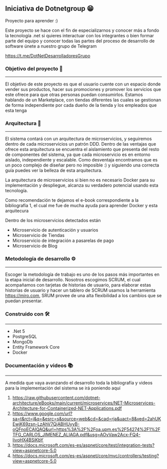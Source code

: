 ## Iniciativa de Dotnetgroup 😁
Proyecto para aprender :)

Este proyecto se hace con el fin de especializarnos
y conocer más a fondo la tecnología .net si quieres
interactuar con los integrantes o bien formar parte
del equipo y conocer todas las partes del proceso
de desarrollo de software únete a nuestro grupo de
Telegram

https://t.me/DotNetDesarrolladoresGrupo

### Objetivo del proyecto 📌
---
El objetivo de este proyecto es que el usuario cuente con un espacio donde vender sus productos, hacer sus promociones y promover los servicios que este ofrece para que otras personas puedan consumirlos. Estamos hablando de un Marketplace, con tiendas diferentes las cuales se gestionan de forma independiente por cada dueño de la tienda y los empleados que esta tenga


### Arquitectura 🧱
---
El sistema contará con un arquitectura de microservicios, y seguiremos dentro de cada microservicios un patrón DDD. Dentro de las ventajas que ofrece esta arquitectura se encuentra el aislamiento que presenta del resto de componentes del sistema, ya que cada microservicio es en entorno aislado, independiente y escalable. Como desventaja encontramos que es un poco complejo de diseñar pero no imposible :) y siguiendo una correcta guía puedes ver la belleza de esta arquitectura.

La arquitectura de microservicios si bien no es necesario Docker para su implementación y despliegue, alcanza su verdadero potencial usando esta tecnología. 

Como recomendación te dejamos el e-book correspondiente a la bibliografía 1, el cual me fue de mucha ayuda para aprender Docker y esta arquitecura

Dentro de los microservicios detectados están
- Microservicio de autenticación y usuarios
- Microservicio de Tiendas
- Microservicio de integración a pasarelas de pago
- Microservicio de Blog

### Metodología de desarrollo ⚙️
---
Escoger la metodología de trabajo es uno de los pasos más importantes en la etapa inicial de desarrollo. Nosotros escogimos SCRUM, el cual acompañamos con tarjetas de historias de usuario, para elaborar estas historias de usuario y hacer un tablero de SCRUM usamos la herramienta https://miro.com, SRUM provee de una alta flexibilidad a los cambios que se puedan presentar.

### Construido con 🛠️
---
- .Net 5
- PostgreSQL
- MongoDb
- Entity Framework Core
- Docker

### Documentación y videos 📚
---
A medida que vaya avanzando el desarrollo toda la bibliografía y videos para la implementación del sistema se irá poniendo aquí
1) https://raw.githubusercontent.com/dotnet-architecture/eBooks/main/current/microservices/NET-Microservices-Architecture-for-Containerized-NET-Applications.pdf
2) https://www.google.com/url?sa=t&rct=j&q=&esrc=s&source=web&cd=&cad=rja&uact=8&ved=2ahUKEwjK69zsn-LzAhV7QjABHUyyB-oQFnoECAIQAQ&url=https%3A%2F%2Foa.upm.es%2F54274%2F1%2FTFG_CARLOS_JIMENEZ_ALIAGA.pdf&usg=AOvVaw2Acx-FQ4-livoHX4BSiKbY
3) https://docs.microsoft.com/es-es/aspnet/core/test/integration-tests?view=aspnetcore-5.0
4) https://docs.microsoft.com/es-es/aspnet/core/mvc/controllers/testing?view=aspnetcore-5.0
